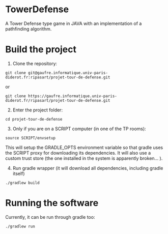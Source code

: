 # TowerDefense

A Tower Defense type game in JAVA with an implementation of a pathfinding algorithm.



# Build the project

1.  Clone the repository: 

`git clone git@gaufre.informatique.univ-paris-diderot.fr:ripasart/projet-tour-de-defense.git` 

or

`git clone https://gaufre.informatique.univ-paris-diderot.fr/ripasart/projet-tour-de-defense.git`

2. Enter the project folder: 

`cd projet-tour-de-defense`

3. Only if you are on a SCRIPT computer (in one of the TP rooms):

`source SCRIPT/envsetup`

This will setup the GRADLE_OPTS environment variable so that gradle uses the SCRIPT proxy for downloading its dependencies. It will also use a custom trust store (the one installed in the system is apparently broken... ).

4. Run gradle wrapper (it will download all dependencies, including gradle itself)

`./gradlew build`



# Running the software

Currently, it can be run through gradle too: 

`./gradlew run `

